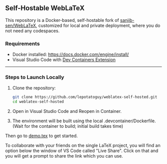 ## Self-Hostable WebLaTeX

This repository is a Docker-based, self-hostable fork of [sanjib-sen/WebLaTeX](https://github.com/sanjib-sen/WebLaTeX), customized for local and private deployment, where you do not need any codespaces.

### Requirements

- Docker installed: https://docs.docker.com/engine/install/
- Visual Studio Code with [Dev Containers Extension](https://marketplace.visualstudio.com/items?itemName=ms-vscode-remote.remote-containers)

---

### Steps to Launch Locally

1. Clone the repository:
   ```bash
   git clone https://github.com/lepotatoguy/weblatex-self-hosted.git
   cd weblatex-self-hosted

2. Open in Visual Studio Code and Reopen in Container.

3. The environment will be built using the local .devcontainer/Dockerfile. (Wait for the container to build; initial build takes time)

Then go to [demo.tex](./demo.tex) to get started.

To collaborate with your friends on the single LaTeX project, you will find an option below the window of VS Code called "Live Share". Click on that and you will get a prompt to share the link which you can use. 